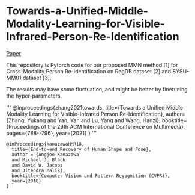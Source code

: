 # Towards-a-Unified-Middle-Modality-Learning-for-Visible-Infrared-Person-Re-Identification

[Paper](https://dl.acm.org/doi/10.1145/3474085.3475250)

This repository is Pytorch code for our proposed MMN method [1] for Cross-Modality Person Re-Identification on RegDB dataset [2] and SYSU-MM01 dataset [3].

The results may have some fluctuation, and might be better by finetuning the hyper-parameters.

'''
@inproceedings{zhang2021towards,
  title={Towards a Unified Middle Modality Learning for Visible-Infrared Person Re-Identification},
  author={Zhang, Yukang and Yan, Yan and Lu, Yang and Wang, Hanzi},
  booktitle={Proceedings of the 29th ACM International Conference on Multimedia},
  pages={788--796},
  year={2021}
}
'''

```
@inProceedings{kanazawaHMR18,
  title={End-to-end Recovery of Human Shape and Pose},
  author = {Angjoo Kanazawa
  and Michael J. Black
  and David W. Jacobs
  and Jitendra Malik},
  booktitle={Computer Vision and Pattern Regognition (CVPR)},
  year={2018}
}
```
